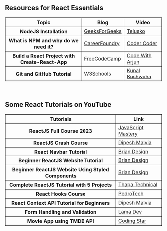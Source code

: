 <h2> Resources for React Essentials </h2>
<table border="1">
    <thead>
        <tr>
            <th> Topic </th>
            <th> Blog </th>
            <th> Video </th>
        </tr>
    </thead>
    <tbody>
        <tr>
            <th> NodeJS Installation </th>
            <td> <a href="https://www.geeksforgeeks.org/installation-of-node-js-on-windows/"> GeeksForGeeks </a> </td>
            <td> <a href="https://www.youtube.com/watch?v=JINE4D0Syqw"> Telusko </a> </td>
        </tr>
        <tr>
            <th> What is NPM and why do we need it? </th>
            <td> <a href="https://careerfoundry.com/en/blog/web-development/what-is-npm/#:~:text=npm%20stands%20for%20Node%20Package,over%2011%20million%20developers%20worldwide."> CareerFoundry </a> </td>
            <td> <a href="https://www.youtube.com/watch?v=P3aKRdUyr0s"> Coder Coder </a> </td>
        </tr>
        <tr>
            <th> Build a React Project with Create-React-App </th>
            <td> <a href="https://www.freecodecamp.org/news/how-to-build-a-react-project-with-create-react-app-in-10-steps/"> FreeCodeCamp </a> </td>
            <td> <a href="https://www.youtube.com/watch?v=-ERWlp828kY"> Code With Arjun </a> </td>
        </tr>
        <tr>
            <th> Git and GitHub Tutorial </th>
            <td> <a href="https://www.w3schools.com/git/"> W3Schools </a> </td>
            <td> <a href="https://www.youtube.com/watch?v=apGV9Kg7ics"> Kunal Kushwaha </a> </td>
        </tr>
    </tbody>
</table>
<br />
<h2> Some React Tutorials on YouTube </h2>
<table border="1">
    <thead>
        <tr>
            <th> Tutorials </th>
            <th> Link </th>
        </tr>
    </thead>
    <tbody>
        <tr>
            <th> ReactJS Full Course 2023 </th>
            <td> <a href="https://www.youtube.com/watch?v=b9eMGE7QtTk"> JavaScript Mastery </a> </td>
        </tr>
        <tr>
            <th> ReactJS Crash Course </th>
            <td> <a href="https://www.youtube.com/watch?v=G8PWDBJspME"> Dipesh Malvia </a> </td>
        </tr>
        <tr>
            <th> React Navbar Tutorial </th>
            <td> <a href="https://www.youtube.com/watch?v=fL8cFqhTHwA"> Brian Design </a> </td>
        </tr>
        <tr>
            <th> Beginner ReactJS Website Tutorial </th>
            <td> <a href="https://www.youtube.com/watch?v=I2UBjN5ER4s"> Brian Design </a> </td>
        </tr>
        <tr>
            <th> Beginner ReactJS Website Using Styled Components </th>
            <td> <a href="https://www.youtube.com/watch?v=iP_HqoCuRI0"> Brian Design </a> </td>
        </tr>
        <tr>
            <th> Complete ReactJS Tutorial with 5 Projects </th>
            <td> <a href="https://www.youtube.com/watch?v=EHTWMpD6S_0"> Thapa Technical </a> </td>
        </tr>
        <tr>
            <th> React Hooks Course </th>
            <td> <a href="https://www.youtube.com/watch?v=LlvBzyy-558"> PedroTech </a> </td>
        </tr>
        <tr>
            <th> React Context API Tutorial for Beginners </th>
            <td> <a href="https://www.youtube.com/watch?v=zHYkA1AycPs"> Dipesh Malvia </a> </td>
        </tr>
        <tr>
            <th> Form Handling and Validation</th>
            <td> <a href="https://www.youtube.com/watch?v=tIdNeoHniEY"> Lama Dev </a> </td>
        </tr>
        <tr>
            <th> Movie App using TMDB API </th>
            <td> <a href="https://www.youtube.com/watch?v=KH-pw1cv34E"> Coding Star </a> </td>
        </tr>
    </tbody>
</table>

